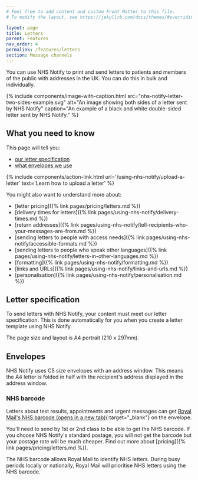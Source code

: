 ```yaml
---
# Feel free to add content and custom Front Matter to this file.
# To modify the layout, see https://jekyllrb.com/docs/themes/#overriding-theme-defaults

layout: page
title: Letters
parent: Features
nav_order: 4
permalink: /features/letters
section: Message channels
---
```


You can use NHS Notify to print and send letters to patients and members of the public with addresses in the UK. You can do this in bulk and individually.

{% include components/image-with-caption.html
    src="nhs-notify-letter-two-sides-example.svg"
    alt="An image showing both sides of a letter sent by NHS Notify"
    caption="An example of a black and white double-sided letter sent by NHS Notify."
%}

## What you need to know

This page will tell you:

- [our letter specification](#letter-specification)<!-- markdownlint-disable-line -->
- [what envelopes we use](#envelopes)

{% include components/action-link.html
    url='/using-nhs-notify/upload-a-letter'
    text='Learn how to upload a letter'
%}

You might also want to understand more about:

- [letter pricing]({% link pages/pricing/letters.md %})
- [delivery times for letters]({% link pages/using-nhs-notify/delivery-times.md %})
- [return addresses]({% link pages/using-nhs-notify/tell-recipients-who-your-messages-are-from.md %})
- [sending letters to people with access needs]({% link pages/using-nhs-notify/accessible-formats.md %})
- [sending letters to people who speak other languages]({% link pages/using-nhs-notify/letters-in-other-languages.md %})
- [formatting]({% link pages/using-nhs-notify/formatting.md %})
- [links and URLs]({% link pages/using-nhs-notify/links-and-urls.md %})
- [personalisation]({% link pages/using-nhs-notify/personalisation.md %})

## Letter specification

To send letters with NHS Notify, your content must meet our letter specification. This is done automatically for you when you create a letter template using NHS Notify.

The page size and layout is A4 portrait (210 x 297mm).

## Envelopes

NHS Notify uses C5 size envelopes with an address window. This means the A4 letter is folded in half with the recipient's address displayed in the address window.

### NHS barcode

Letters about test results, appointments and urgent messages can get [Royal Mail's NHS barcode (opens in a new tab)](https://www.royalmailwholesale.com/news/nhs-mail-new-barcode-solution){:target="\_blank"} on the envelope.

You'll need to send by 1st or 2nd class to be able to get the NHS barcode. If you choose NHS Notify's standard postage, you will not get the barcode but your postage rate will be much cheaper. Find out more about [pricing]({% link pages/pricing/letters.md %}).

The NHS barcode allows Royal Mail to identify NHS letters. During busy periods locally or nationally, Royal Mail will prioritise NHS letters using the NHS barcode.
